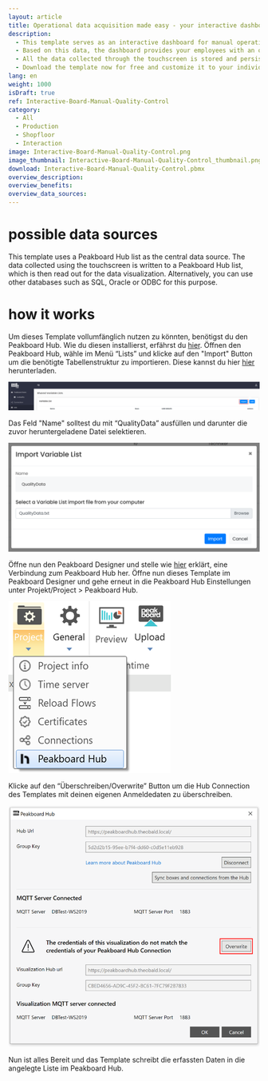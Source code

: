 ```yaml
---
layout: article
title: Operational data acquisition made easy - your interactive dashboard for quality control
description: 
  - This template serves as an interactive dashboard for manual operational data acquisition in quality control. Through a touchscreen display, workers can interact with the dashboard and make entries on the items inspected. If an item is without defects, the worker can log this by pressing the "OK" button. If an item is faulty, the error can be specified in more detail using the corresponding buttons.
  - Based on this data, the dashboard provides your employees with an overview of their own and neighboring production lines. Thanks to the real-time visualization, they also see immediately if a certain error has become disproportionately frequent. This allows them to react quickly and optimize the corresponding production process immediately.
  - All the data collected through the touchscreen is stored and persisted in a list in Peakboard Hub. This allows you to use the data not only for a real-time overview, but also for historical analysis. The long-term analysis can be performed either via the dashboard itself or using a BI tool such as Power BI, Tableau or Click.
  - Download the template now for free and customize it to your individual needs or your company's corporate design. For even easier usability, all scripts in this template were created using Peakboard Building Blocks, our low-code script editor.
lang: en
weight: 1000
isDraft: true
ref: Interactive-Board-Manual-Quality-Control
category:
  - All
  - Production
  - Shopfloor
  - Interaction
image: Interactive-Board-Manual-Quality-Control.png
image_thumbnail: Interactive-Board-Manual-Quality-Control_thumbnail.png
download: Interactive-Board-Manual-Quality-Control.pbmx
overview_description:
overview_benefits:
overview_data_sources:
---
```

# possible data sources
This template uses a Peakboard Hub list as the central data source. The data collected using the touchscreen is written to a Peakboard Hub list, which is then read out for the data visualization. Alternatively, you can use other databases such as SQL, Oracle or ODBC for this purpose.

# how it works
Um dieses Template vollumfänglich nutzen zu könnten, benötigst du den Peakboard Hub. Wie du diesen installierst, erfährst du [hier](https://help.peakboard.com/hub/de-hub_installation.html). Öffnen den Peakboard Hub, wähle im Menü “Lists” und klicke auf den "Import" Button um die benötigte Tabellenstruktur zu importieren. Diese kannst du hier [hier](QualityData.txt) herunterladen. 

![](img/peakboard-hub-lists.png)

Das Feld "Name" solltest du mit “QualityData” ausfüllen und darunter die zuvor heruntergeladene Datei selektieren.

![](img/peakboard-hub-import-list.png)

 Öffne nun den Peakboard Designer und stelle wie [hier](https://help.peakboard.com/hub/de-hub_connectpbdesigner.html) erklärt, eine Verbindung zum Peakboard Hub her. Öffne nun dieses Template im Peakboard Designer und gehe erneut in die Peakboard Hub Einstellungen unter Projekt/Project > Peakboard Hub.

 ![](img/peakboard-designer-hub-settings.png)

Klicke auf den “Überschreiben/Overwrite” Button um die Hub Connection des Templates mit deinen eigenen Anmeldedaten zu überschreiben.

 ![](img/peakboard-designer-overwrite-credentials.png)

 Nun ist alles Bereit und das Template schreibt die erfassten Daten in die angelegte Liste im Peakboard Hub.